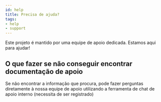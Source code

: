 ```yaml
---
id: help
title: Precisa de ajuda?
tags:
- help
- support
---
```


Este projeto é mantido por uma equipe de apoio dedicada. Estamos aqui para ajudar!

## O que fazer se não conseguir encontrar documentação de apoio

Se não encontrar a informação que procura, pode fazer perguntas diretamente à nossa equipe de apoio utilizando a ferramenta de chat de apoio interno (necessita de ser registrado)